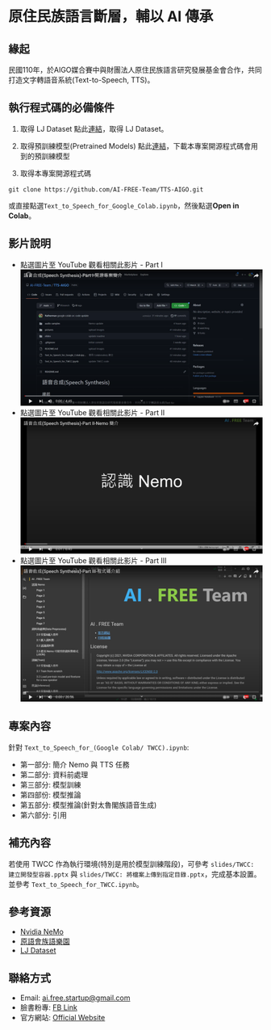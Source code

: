 # 原住民族語言斷層，輔以 AI 傳承

## 緣起
民國110年，於AIGO媒合賽中與財團法人原住民族語言研究發展基金會合作，共同打造文字轉語音系統(Text-to-Speech, TTS)。

## 執行程式碼的必備條件
1. 取得 LJ Dataset
點此[連結](https://keithito.com/LJ-Speech-Dataset/)，取得 LJ Dataset。

2. 取得預訓練模型(Pretrained Models)
點此[連結](https://drive.google.com/drive/u/3/folders/1FhLjoT3FdTdo2b_sYziOcy59YURC4v59)，下載本專案開源程式碼會用到的預訓練模型

3. 取得本專案開源程式碼
```
git clone https://github.com/AI-FREE-Team/TTS-AIGO.git
```
或直接點選`Text_to_Speech_for_Google_Colab.ipynb`，然後點選**Open in Colab**。

## 影片說明
* 點選圖片至 YouTube 觀看相關此影片 - Part I
[![EP1](https://raw.githubusercontent.com/AI-FREE-Team/TTS-AIGO/main/pictures/EP1.png)](https://youtu.be/Q6DhZMei43M)
* 點選圖片至 YouTube 觀看相關此影片 - Part II
[![EP2](https://raw.githubusercontent.com/AI-FREE-Team/TTS-AIGO/main/pictures/EP2.png)](https://youtu.be/dTS7WkBMyuw)
* 點選圖片至 YouTube 觀看相關此影片 - Part III
[![EP3](https://raw.githubusercontent.com/AI-FREE-Team/TTS-AIGO/main/pictures/EP3.png)](https://youtu.be/zBbdYIyu-WI)

## 專案內容
針對 `Text_to_Speech_for_(Google Colab/ TWCC).ipynb`:
* 第一部分: 簡介 Nemo 與 TTS 任務
* 第二部分: 資料前處理
* 第三部分: 模型訓練
* 第四部份: 模型推論
* 第五部分: 模型推論(針對太魯閣族語音生成)
* 第六部分: 引用

## 補充內容
若使用 TWCC 作為執行環境(特別是用於模型訓練階段)，可參考 `slides/TWCC: 建立開發型容器.pptx` 與 `slides/TWCC: 將檔案上傳到指定目錄.pptx`，完成基本設置。並參考 `Text_to_Speech_for_TWCC.ipynb`。

## 參考資源
* [Nvidia NeMo](https://docs.nvidia.com/deeplearning/nemo/user-guide/docs/en/stable/tts/intro.html)
* [原語會族語樂園](https://web.klokah.tw/essay/)
* [LJ Dataset](https://keithito.com/LJ-Speech-Dataset/)

## 聯絡方式
* Email: ai.free.startup@gmail.com
* 臉書粉專: [FB Link](https://www.facebook.com/aifreeteam)
* 官方網站: [Official Website](https://ai-free-team.github.io/)
